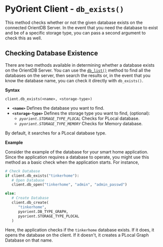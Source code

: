 # PyOrient Client - `db_exists()`

This method checks whether or not the given database exists on the connected OrientDB Server.  In the event that you need the database to exist and be of a specific storage type, you can pass a second argument to check this as well.


## Checking Database Existence

There are two methods available in determining whether a database exists on the OrientDB Server.  You can use the [`db_list()`](PyOrient-Client-DB-List.md) method to find all the databases on the server, then search the results or, in the event that you know the database name, you can check it directly with `db_exists()`.

**Syntax**

```
client.db_exists(<name>, <storage-type>)
```

- **`<name>`** Defines the database you want to find.
- **`<storage-type>`** Defines the storage type you want to find, (optional):
  - *`pyorient.STORAGE_TYPE_PLOCAL`* Checks for PLocal database.
  - *`pyorient.STORAGE_TYPE_MEMORY`* Checks for Memory database.

By default, it searches for a PLocal database type.


**Example**

Consider the example of the database for your smart home application.  Since the application requires a database to operate, you might use this method as a basic check when the application starts.  For instance,

```py
# Check Database
if client.db_exists("tinkerhome"):
   # Open Database
   client.db_open("tinkerhome", "admin", "admin_passwd")

else:
   # Create Database
   client.db_create(
      "tinkerhome",
      pyorient.DB_TYPE_GRAPH,
      pyorient.STORAGE_TYPE_PLOCAL 
   )
```

Here, the application checks if the `tinkerhome` database exists.  If it does, it opens the database on the client.  If it doesn't, it creates a PLocal Graph Database on that name.

